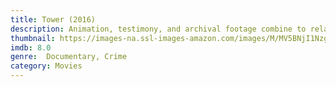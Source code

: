 ```yaml
---
title: Tower (2016)
description: Animation, testimony, and archival footage combine to relate the events of August 1, 1966 when a gunman opened fire from the University of Texas clock tower, killing 16 people.
thumbnail: https://images-na.ssl-images-amazon.com/images/M/MV5BNjI1Nzg3NTgyOV5BMl5BanBnXkFtZTgwNzIwMjIxMDI@._V1_QL50_SY1000_CR0,0,666,1000_AL_.jpg
imdb: 8.0
genre:  Documentary, Crime
category: Movies
---
```

